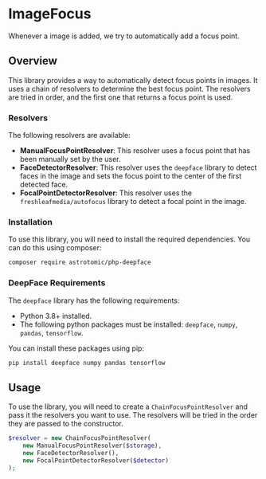 # ImageFocus

Whenever a image is added, we try to automatically add a focus point. 

## Overview

This library provides a way to automatically detect focus points in images. It uses a chain of resolvers to determine the best focus point. The resolvers are tried in order, and the first one that returns a focus point is used.

### Resolvers

The following resolvers are available:

- **ManualFocusPointResolver**: This resolver uses a focus point that has been manually set by the user.
- **FaceDetectorResolver**: This resolver uses the `deepface` library to detect faces in the image and sets the focus point to the center of the first detected face.
- **FocalPointDetectorResolver**: This resolver uses the `freshleafmedia/autofocus` library to detect a focal point in the image.

### Installation

To use this library, you will need to install the required dependencies. You can do this using composer:

```bash
composer require astrotomic/php-deepface
```

### DeepFace Requirements

The `deepface` library has the following requirements:

- Python 3.8+ installed.
- The following python packages must be installed: `deepface`, `numpy`, `pandas`, `tensorflow`.

You can install these packages using pip:

```bash
pip install deepface numpy pandas tensorflow
```

## Usage

To use the library, you will need to create a `ChainFocusPointResolver` and pass it the resolvers you want to use. The resolvers will be tried in the order they are passed to the constructor.

```php
$resolver = new ChainFocusPointResolver(
    new ManualFocusPointResolver($storage),
    new FaceDetectorResolver(),
    new FocalPointDetectorResolver($detector)
);
```